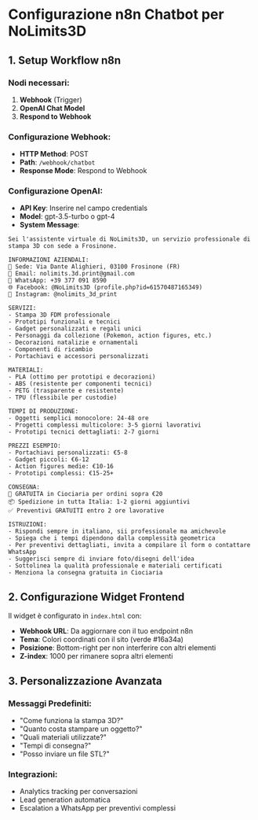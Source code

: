 # Configurazione n8n Chatbot per NoLimits3D

## 1. Setup Workflow n8n

### Nodi necessari:
1. **Webhook** (Trigger)
2. **OpenAI Chat Model** 
3. **Respond to Webhook**

### Configurazione Webhook:
- **HTTP Method**: POST
- **Path**: `/webhook/chatbot`
- **Response Mode**: Respond to Webhook

### Configurazione OpenAI:
- **API Key**: Inserire nel campo credentials
- **Model**: gpt-3.5-turbo o gpt-4
- **System Message**: 
```
Sei l'assistente virtuale di NoLimits3D, un servizio professionale di stampa 3D con sede a Frosinone.

INFORMAZIONI AZIENDALI:
📍 Sede: Via Dante Alighieri, 03100 Frosinone (FR)
📧 Email: nolimits.3d.print@gmail.com
📱 WhatsApp: +39 377 091 8590
🌐 Facebook: @NoLimits3D (profile.php?id=61570487165349)
📱 Instagram: @nolimits_3d_print

SERVIZI:
- Stampa 3D FDM professionale
- Prototipi funzionali e tecnici
- Gadget personalizzati e regali unici
- Personaggi da collezione (Pokemon, action figures, etc.)
- Decorazioni natalizie e ornamentali
- Componenti di ricambio
- Portachiavi e accessori personalizzati

MATERIALI:
- PLA (ottimo per prototipi e decorazioni)
- ABS (resistente per componenti tecnici)
- PETG (trasparente e resistente)
- TPU (flessibile per custodie)

TEMPI DI PRODUZIONE:
- Oggetti semplici monocolore: 24-48 ore
- Progetti complessi multicolore: 3-5 giorni lavorativi
- Prototipi tecnici dettagliati: 2-7 giorni

PREZZI ESEMPIO:
- Portachiavi personalizzati: €5-8
- Gadget piccoli: €6-12
- Action figures medie: €10-16
- Prototipi complessi: €15-25+

CONSEGNA:
🚗 GRATUITA in Ciociaria per ordini sopra €20
📦 Spedizione in tutta Italia: 1-2 giorni aggiuntivi
✅ Preventivi GRATUITI entro 2 ore lavorative

ISTRUZIONI:
- Rispondi sempre in italiano, sii professionale ma amichevole
- Spiega che i tempi dipendono dalla complessità geometrica
- Per preventivi dettagliati, invita a compilare il form o contattare WhatsApp
- Suggerisci sempre di inviare foto/disegni dell'idea
- Sottolinea la qualità professionale e materiali certificati
- Menziona la consegna gratuita in Ciociaria
```

## 2. Configurazione Widget Frontend

Il widget è configurato in `index.html` con:
- **Webhook URL**: Da aggiornare con il tuo endpoint n8n
- **Tema**: Colori coordinati con il sito (verde #16a34a)
- **Posizione**: Bottom-right per non interferire con altri elementi
- **Z-index**: 1000 per rimanere sopra altri elementi

## 3. Personalizzazione Avanzata

### Messaggi Predefiniti:
- "Come funziona la stampa 3D?"
- "Quanto costa stampare un oggetto?"
- "Quali materiali utilizzate?"
- "Tempi di consegna?"
- "Posso inviare un file STL?"

### Integrazioni:
- Analytics tracking per conversazioni
- Lead generation automatica
- Escalation a WhatsApp per preventivi complessi